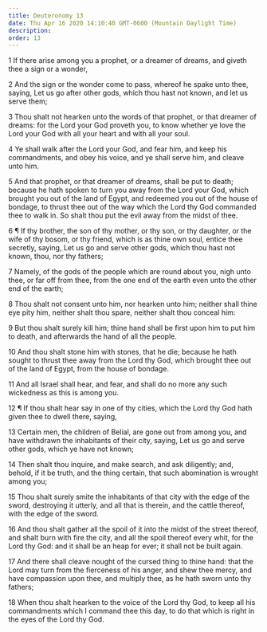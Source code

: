 ```yaml
---
title: Deuteronomy 13
date: Thu Apr 16 2020 14:10:40 GMT-0600 (Mountain Daylight Time)
description: 
order: 13
---
```


<p>
  1 If there arise among you a prophet, or a dreamer of dreams, and giveth thee
  a sign or a wonder,
</p>
<p>
  2 And the sign or the wonder come to pass, whereof he spake unto thee, saying,
  Let us go after other gods, which thou hast not known, and let us serve them;
</p>
<p>
  3 Thou shalt not hearken unto the words of that prophet, or that dreamer of
  dreams: for the Lord your God proveth you, to know whether ye love the Lord
  your God with all your heart and with all your soul.
</p>
<p>
  4 Ye shall walk after the Lord your God, and fear him, and keep his
  commandments, and obey his voice, and ye shall serve him, and cleave unto him.
</p>
<p>
  5 And that prophet, or that dreamer of dreams, shall be put to death; because
  he hath spoken to turn you away from the Lord your God, which brought you out
  of the land of Egypt, and redeemed you out of the house of bondage, to thrust
  thee out of the way which the Lord thy God commanded thee to walk in. So shalt
  thou put the evil away from the midst of thee.
</p>
<p>
  6 &#xB6; If thy brother, the son of thy mother, or thy son, or thy daughter,
  or the wife of thy bosom, or thy friend, which is as thine own soul, entice
  thee secretly, saying, Let us go and serve other gods, which thou hast not
  known, thou, nor thy fathers;
</p>
<p>
  7 Namely, of the gods of the people which are round about you, nigh unto thee,
  or far off from thee, from the one end of the earth even unto the other end of
  the earth;
</p>
<p>
  8 Thou shalt not consent unto him, nor hearken unto him; neither shall thine
  eye pity him, neither shalt thou spare, neither shalt thou conceal him:
</p>
<p>
  9 But thou shalt surely kill him; thine hand shall be first upon him to put
  him to death, and afterwards the hand of all the people.
</p>
<span></span>
<p>
  10 And thou shalt stone him with stones, that he die; because he hath sought
  to thrust thee away from the Lord thy God, which brought thee out of the land
  of Egypt, from the house of bondage.
</p>
<p>
  11 And all Israel shall hear, and fear, and shall do no more any such
  wickedness as this is among you.
</p>
<p>
  12 &#xB6; If thou shalt hear say in one of thy cities, which the Lord thy God
  hath given thee to dwell there, saying,
</p>
<p>
  13 Certain men, the children of Belial, are gone out from among you, and have
  withdrawn the inhabitants of their city, saying, Let us go and serve other
  gods, which ye have not known;
</p>
<p>
  14 Then shalt thou inquire, and make search, and ask diligently; and, behold,
  if it be truth, and the thing certain, that such abomination is wrought among
  you;
</p>
<p>
  15 Thou shalt surely smite the inhabitants of that city with the edge of the
  sword, destroying it utterly, and all that is therein, and the cattle thereof,
  with the edge of the sword.
</p>
<p>
  16 And thou shalt gather all the spoil of it into the midst of the street
  thereof, and shalt burn with fire the city, and all the spoil thereof every
  whit, for the Lord thy God: and it shall be an heap for ever; it shall not be
  built again.
</p>
<p>
  17 And there shall cleave nought of the cursed thing to thine hand: that the
  Lord may turn from the fierceness of his anger, and shew thee mercy, and have
  compassion upon thee, and multiply thee, as he hath sworn unto thy fathers;
</p>
<p>
  18 When thou shalt hearken to the voice of the Lord thy God, to keep all his
  commandments which I command thee this day, to do that which is right in the
  eyes of the Lord thy God.
</p>
